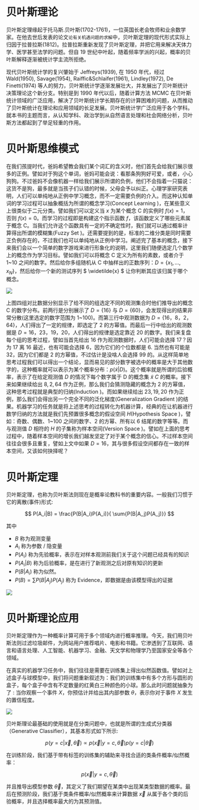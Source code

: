 # 贝叶斯理论

贝叶斯定理缘起于托马斯.贝叶斯(1702-1761)，一位英国长老会牧师和业余数学家。在他去世后发表的论文`论有关机遇问题的求解`中，贝叶斯定理的现代形式实际上归因于拉普拉斯(1812)。拉普拉斯重新发现了贝叶斯定理，并把它用来解决天体力学、医学甚至法学的问题。但自 19 世纪中叶起，随着频率学派的兴起，概率的贝叶斯解释逐渐被统计学主流所拒绝。

现代贝叶斯统计学的复兴肇始于 Jeffreys(1939), 在 1950 年代，经过 Wald(1950), Savage(1954), Raiffic&Schlaifer(1961), Lindley(1972), De Finetti(1974) 等人的努力，贝叶斯统计学逐渐发展壮大，并发展出了贝叶斯统计决策理论这个新分支。特别是到 1990 年代以后，随着计算方法 MCMC 在贝叶斯统计领域的广泛应用，解决了贝叶斯统计学长期存在的计算困难的问题，从而推动了贝叶斯统计在理论和应用领域的长足发展。贝叶斯统计学广泛应用于各个学科。就本书的主题而言，从认知学科、政治学到从自然语言处理和社会网络分析，贝叶斯方法都起到了举足轻重的作用。

# 贝叶斯思维模式

在我们孩提时代，爸妈希望教会我们某个词汇的含义时，他们首先会给我们展示很多的正例。譬如对于狗这个单词，爸妈可能会说：看那条狗狗好可爱，或者，小心狗狗。不过爸妈不会像机器一样给我们展示所谓的负例，他们不会指着一只猫说：这货不是狗，最多就是当孩子们认错的时候，父母会予以纠正。心理学家研究表明，人们可以单纯地从正例中学习概念，而不一定需要负例的介入。而这种认知单词的学习过程可以抽象概括为所谓的概念学习(Concept Learning )，在某些意义上很类似于二元分类。譬如我们可以定义当 $x$ 为某个概念 C 的实例时 $f(x) = 1$，否则 $f(x) = 0$。而学习的过程即是构建这个指示函数 $f$，该函数定义了哪些元素属于概念 C。当我们允许这个函数具有一定的不确定性时，我们就可以通过概率计算得出所谓的模糊集(Fuzzy Set )。还需要提到的是，标准的二维分类是同时需要正负例存在的，不过我们也可以单纯地从正例中学习。阐述完了基本的概念，接下来我们会以一个简单的数字游戏来进行形象化的说明，这里我们随便选定几个数学上的概念作为学习目标。譬如我们可以将概念 C 定义为所有的素数，或者介于 1~10 之间的数字。然后给你多组随机从 C 中抽样出的正数序列：$D = \{x_1,...,x_N\}$，然后给你一个新的测试序列 $ \widetilde{x} $ 让你判断其应该归属于哪个概念。

![](https://coding.net/u/hoteam/p/Cache/git/raw/master/2016/12/3/QQ20161228-0.png)

上图四组对比数据分别显示了给不同的组选定不同的观测集合时他们推导出的概念 C 的数字分布。前两行是分别展示了 $D = \{16\}$ 与 $D = \{60\}$，会发现得出的结果非常分散(这里选定的数字范围为 1~100)。而第三行中观测数据为 $D = \{16，8，2，64\}$，人们得出了一定的规律，即选定了 2 的方幂值。而最后一行中给出的观测数据是 $D = {16，23，19，20}$，人们得出的规律是选定靠近 20 的数字。我们来复盘每个组的思考过程，譬如当首先给出 $16$ 作为观测数据时，人们可能会选择 17？因为 17 离 16 最近，也有可能会选择 6，因为它们的个位数都是 6. 当然也有可能是 32，因为它们都是 2 的方幂值，不过估计是没啥人会选择 99 的。从这样简单地思考过程我们可以得出一个结论，显而易见的部分数字被选中的概率是大于其他数字的，这种概率就可以表示为某个概率分布：$p(\widetilde{x} | D)$。这个概率就是所谓的后验概率，表示了在给定观测值 $D$ 的情况下每个数字属于 D 的概念集 $\widetilde{x} ~ C$ 的概率。接下来如果继续给出 $8,2,64$ 作为正例，那么我们会猜测隐藏的概念为 2 的方幂值，这种思考过程就是典型的归纳(Induction )。而如果继续给出 $23,19,20$ 作为正例，那么我们会得出另一个完全不同的泛化梯度(Generalization Gradient )的结果。机器学习的任务就是将上述思考的过程转化为机器计算，经典的在让机器进行数学归纳的方法就是我们先预置很多概念的假设空间 $H$(Hypothesis Space )，譬如：奇数、偶数、1~100 之间的数字、2 的方幂、所有以 6 结尾的数字等等。而与观测值 $D$ 相符的 $H$ 的子集称为样本空间(Version Space )。譬如在上面的思考过程中，随着样本空间的增长我们越发坚定了对于某个概念的信心。不过样本空间往往会很多且重复，譬如上文中如果 $D={16}$，其与很多假设空间都存在一致的样本空间，又该如何抉择呢？

# 贝叶斯定理

贝叶斯定理，也称为贝叶斯法则现在是概率论教科书的重要内容。一般我们习惯于它的离散(事件)形式:

$$
P(A_i|B) = \frac{P(B|A_i)P(A_i)}{ \sum{P(B|A_j)P(A_j)}}
$$

其中

- $B$ 称为观测变量
- $A_i$ 称为参数 / 隐变量
- $P(A_i)$ 称为先验概率，表示在对样本观测前我们关于这个问题已经具有的知识
- $P(A_i|B)$ 称为后验概率，是在进行了新观测之后对原有知识的更新
- $P(B|A_i)$ 称为似然。
- $P(B) = \sum{P(B|A_j)P(A_j)}$ 称为 Evidence，即数据是由该模型得出的证据

![](https://i.postimg.cc/rsDkmYdq/image.png)

# 贝叶斯理论应用

贝叶斯定理作为一种概率计算可用于多个领域内进行概率推理。今天，我们用贝叶斯法则过滤垃圾邮件，为网站用户推荐唱片、电影和书籍。它渗透到了互联网、语言和语言处理、人工智能、机器学习、金融、天文学和物理学乃至国家安全等各个领域。

在真实的机器学习任务中，我们往往是需要在训练集上得出似然函数值。譬如对上述盒子与球模型中，我们将问题重新叙述为：我们的训练集中有多个方形与圆形的盒子，每个盒子中含有不定数量的红黄白三种颜色的小球。那么此时问题就抽象为了 : 当你观察一个事件 $X$，你预估计并给出其内部参数 $\theta$，表示你对于事件 $X$ 发生的置信程度。

![](http://bridge-global.com/blog/wp-content/uploads/2016/02/download.png)

贝叶斯理论最基础的使用就是在分类问题中，也就是所谓的生成式分类器（Generative Classifier），其基本形式如下所示:

$$
p(y = c | \vec{x},\vec{\theta}) \propto p(\vec{x} | y = c, \vec{\theta}) p(y = c | \vec{\theta})
$$

在训练阶段，我们基于带有标签的训练集的辅助来寻找合适的类条件概率/似然概率：

$$
p(\vec{x} | y = c, \vec{\theta})
$$

并且推导出模型参数 $\vec{\theta}$，其定义了我们期望在某类中出现某类型数据的概率。最后在预测阶段，我们基于类条件概率/似然概率来计算数据 $\vec{x}$ 从属于各个类的后验概率，并且选择概率最大的为其预测值。
